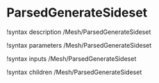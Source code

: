 # ParsedGenerateSideset

!syntax description /Mesh/ParsedGenerateSideset

!syntax parameters /Mesh/ParsedGenerateSideset

!syntax inputs /Mesh/ParsedGenerateSideset

!syntax children /Mesh/ParsedGenerateSideset

